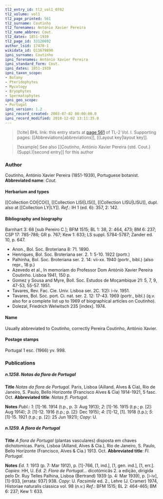```yaml
---
tl2_entry_id: tl2_vol1_0702
tl2_volume: vol1
tl2_page_printed: 561
tl2_surname: Coutinho
tl2_forenames: António Xavier Pereira
tl2_name_abbrev: Cout.
tl2_dates: 1851-1939
tl2_page_id: 33120692
author_lsid: 17478-1
wikidata_id: Q11679890
ipni_surname: Coutinho
ipni_forenames: António Xavier Pereira
ipni_standard_form: Cout.
ipni_dates: 1851-1939
ipni_taxon_scope: 
- Botany
- Pteridophytes
- Mycology
- Bryophytes
- Spermatophytes
ipni_geo_scope: 
- Portugal
ipni_version: 1.2
ipni_record_created: 2003-07-02 00:00:00.0
ipni_record_modified: 2010-12-02 13:11:35.0
---
```



> [!cite] BHL link: this entry starts at [page 561](https://www.biodiversitylibrary.org/page/33120692) of TL-2 Vol. I.
> Supporting pages: [[Abbreviations|abbreviations]], [[Layout key|layout key]].

> [!example] See also [[Coutinho, António Xavier Pereira {std. Cout.} (Suppl.)|second entry]] for this author

### Author

Coutinho, António Xavier Pereira (1851-1939), Portuguese botanist. 
**Abbreviated name**: *Cout.*

#### Herbarium and types

[[Collection COI|COI]], [[Collection LISI|LISI]], [[Collection LISU|LISU]], dupl. also at [[Collection LY|LY]].
*Ref*.: IH 1 (ed. 6): 357, 2: 142.

#### Bibliography and biography

Barnhart 3: 68 \[sub Pereiro C.\]; BFM 1515; BL 1: 38, 2: 464, 473; BM 6: 237; CSP 17: 785-786; GR p. 767; Kew 1: 633; LS suppl. 5784-5787; Zander ed. 10, p. 647.
- Anon., Bol. Soc. Broteriana 8: 71. 1890.
- Henriques, Bol. Soc. Broteriana ser. 2. 1: 5-10. 1922 (portr.)
- Palhinha, Bol. Soc. Broteriana ser. 2. 14: vii-xx. 1940 (portr., bibl.) (also repr., 18 p.)
- Azevedo et al., In memoriam do Professor Dom Antóniò Xavier Pereira Coutinho. Lisboa 1941, 150 p.
- Gomez y Sousa and Myre, Boll. Soc. Estudos de Moçambique 21: 5, 7, 9, 47-53, 55-57. 1951.
- Tavares, Rev. Fac. Cie. Univ. Lisboa ser. 2C. 1(2): i-iv. 1951.
- Tavares, Bol. Soc. port. Ci. nat. ser. 2. 12: 17-43. 1969 (portr., bibl.) (q.v. also for a complete list up to 1969 of biographical articles on Coutinho).
- Dolezal, Friedrich Welwitsch 235 \[index\]. 1974.

#### Name

Usually abbreviated to Coutinho, correctly Pereira Coutinho, António Xavier.

#### Postage stamps

Portugal 1 esc. (1966) yv. 998.

### Publications

##### n.1258. Notas da flora de Portugal

**Title**
*Notas da flora de Portugal*. Paris, Lisboa (Ailland, Alves & Cia), Rio de Janeiro, S. Paulo, Bello Horizonte (Francisco Alves & Cia) 1914-1921, 5 fasc. Oct.
**Abbreviated title**: *Notas fl. Portugal*.

**Notes**
*Publ*.: *1*: \[1\]-16. 1914 (t.p., p. 3: Aug 1913); *2*: \[1\]-16. 1915 (t.p.; p. \[2\]: Aug 1914); *3*: \[1\]-12. 1916 (t.p.; p. \[2\]: Dec 1915); *4*: \[1\]-12, \[1\]. 1918 (t.p.); *5*: \[1\]-15. 1921 (t.p.; p. \[2\]: 25 Jun 1921); *Copy*: U.

##### n.1259. A flora de Portugal

**Title**
*A flora de Portugal* (plantas vasculares) disposta em chaves dichotomicas. Paris, Lisboa (Ailland, Alves & Cia.), Rio de Janeiro, S. Paulo, Bello Horizonte (Francisco, Alves & Cia.) 1913. Oct.
**Abbreviated title**: *Fl. Portugal*.

**Notes**
*Ed. 1*: 1913 (p. 7: Mar 1912), p. \[1\]-766, \[1, ind.\], \[1, gen. ind.\], \[1, err.\]. *Copies*: HH, U.
*Ed. 2*: *Flora de Portugal*... dicotómicãs 2. a edição, dirigida pelo Dr. Ruy Telles Palhina, Lisboa (Bertrand) 1939 (p. 4: Mar 1939), p. \[i-iv\], \[1\]-933, \[errata: 937\] 938. *Copy*: U.
*Facsimile* ed. 2., Lehre (J. Cramer) 1974, Historiae naturalis classica vol. 98 (*n.v.*)
*Ref*.: BFM 1515; BL 2: 464-465; BM 6: 237; Kew 1: 633.

